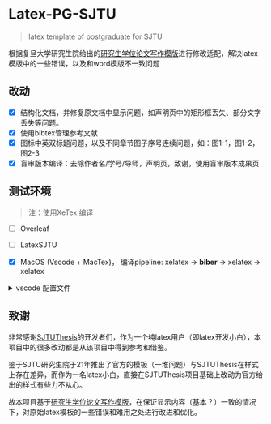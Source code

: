 # Latex-PG-SJTU
> latex template of postgraduate for SJTU

根据复旦大学研究生院给出的[研究生学位论文写作模版](https://www.gs.sjtu.edu.cn/info/1136/8374.htm)进行修改适配，解决latex模版中的一些错误，以及和word模版不一致问题

## 改动
- [x] 结构化文档，并修复原文档中显示问题，如声明页中的矩形框丢失、部分文字丢失等问题。
- [x] 使用bibtex管理参考文献
- [x] 图标中英双标题问题，以及不同章节图子序号连续问题，如：图1-1，图1-2，图2-3
- [x] 盲审版本编译：去除作者名/学号/导师，声明页，致谢，使用盲审版本成果页

## 测试环境
> 注：使用XeTex 编译

- [ ] Overleaf

- [ ] LatexSJTU

- [x] MacOS (Vscode + MacTex)， 编译pipeline: xelatex -> **biber** -> xelatex -> xelatex
<details>
<summary>vscode 配置文件</summary>

```
"latex-workshop.latex.tools": [
        {
            "name": "xelatex",
            "command": "xelatex",
            "args": [
                "-synctex=1",
                "-interaction=nonstopmode",
                "-file-line-error",
                "-pdf",
                "%DOCFILE%"
            ]
        },
        {
            "name": "pdflatex",
            "command": "pdflatex",
            "args": [
                "-synctex=1",
                "-interaction=nonstopmode",
                "-file-line-error",
                "%DOCFILE%"
            ]
        },
        {
            "name": "bibtex",
            "command": "bibtex",
            "args": [
                "%DOCFILE%"
            ]
        },
        {
            "name": "biber",
            "command": "biber",
            "args": [
                "%DOCFILE%"
            ]
        }
    ],
  // 编译命令
    "latex-workshop.latex.recipes": [
        {
            "name": "xelatex",
            "tools": [
                "xelatex"
            ],
        },
        {
            "name": "xelatex*2",
            "tools": [
                "xelatex",
                "xelatex"
            ],
        },
        {
            "name": "bibtex",
            "tools": [
                "bibtex"
            ],
        },
        {
            "name": "pdflatex",
            "tools": [
                "pdflatex"
            ]
        },
        {
            "name": "xe->bib->xe->xe",
            "tools": [
                "xelatex",
                "bibtex",
                "xelatex",
                "xelatex"
            ]
        },
        {
            "name": "xe->biber->xe->xe",
            "tools": [
                "xelatex",
                "biber",
                "xelatex",
                "xelatex"
            ]
        },
        {
            "name": "pdf->bib->pdf->pdf",
            "tools": [
                "pdflatex",
                "bibtex",
                "pdflatex",
                "pdflatex"
            ]
        }
    ],
```

</details>




## 致谢
非常感谢[SJTUThesis](https://github.com/sjtug/SJTUThesis)的开发者们，作为一个纯latex用户（即latex开发小白），本项目中的很多改动都是从该项目中得到参考和借鉴。

鉴于SJTU研究生院于21年推出了官方的模板（一堆问题）与SJTUThesis在样式上存在差异，而作为一名latex小白，直接在SJTUThesis项目基础上改动为官方给出的样式有些力不从心。

故本项目基于[研究生学位论文写作模版](https://www.gs.sjtu.edu.cn/info/1136/8374.htm)，在保证显示内容（基本？）一致的情况下，对原始latex模板的一些错误和难用之处进行改进和优化。